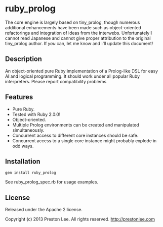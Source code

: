 ruby_prolog
====

The core engine is largely based on tiny_prolog, though numerous additional enhancements have been made
such as object-oriented refactorings and integration of ideas from the interwebs. Unfortunately I cannot
read Japanese and cannot give proper attribution to the original tiny_prolog author. If *you* can, let
me know and I'll update this document!

Description
----
An object-oriented pure Ruby implementation of a Prolog-like DSL for easy AI and logical programming. It should work under all popular Ruby interpreters. Please report compatibility problems.

Features
----

* Pure Ruby.
* Tested with Ruby 2.0.0! 
* Object-oriented.
* Multiple Prolog environments can be created and manipulated simultaneously.
* Concurrent access to different core instances should be safe.
* Concurrent access to a single core instance might probably explode in odd ways.


Installation
----

    gem install ruby_prolog

See ruby_prolog_spec.rb for usage examples. 


License
----

Released under the Apache 2 license.

Copyright (c) 2013 Preston Lee. All rights reserved. http://prestonlee.com
